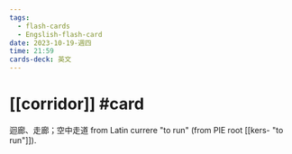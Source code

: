 ```yaml
---
tags:
  - flash-cards
  - Engslish-flash-card
date: 2023-10-19-週四
time: 21:59
cards-deck: 英文
---
```


# [[corridor]] #card 
迴廊、走廊；空中走道
from Latin currere "to run" (from PIE root [[kers- "to run"]]).
